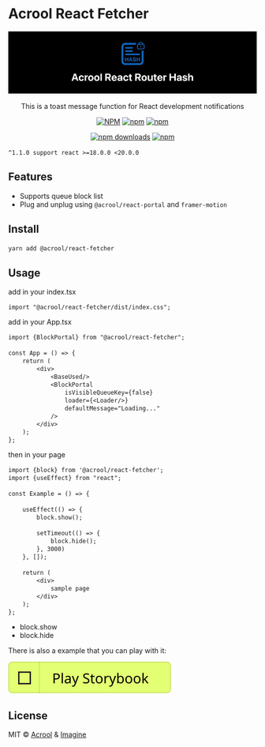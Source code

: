 # Acrool React Fetcher

<a href="https://acrool-react-fetcher.pages.dev/" title="Acrool React Fetcher - This is a block function for React development loading block">
    <img src="https://raw.githubusercontent.com/acrool/acrool-react-fetcher/main/example/public/og.webp" alt="Acrool React Fetcher Logo"/>
</a>

<p align="center">
    This is a toast message function for React development notifications
</p>

<div align="center">

[![NPM](https://img.shields.io/npm/v/@acrool/react-fetcher.svg?style=for-the-badge)](https://www.npmjs.com/package/@acrool/react-fetcher)
[![npm](https://img.shields.io/bundlejs/size/@acrool/react-fetcher?style=for-the-badge)](https://github.com/acrool/@acrool/react-fetcher/blob/main/LICENSE)
[![npm](https://img.shields.io/npm/l/@acrool/react-fetcher?style=for-the-badge)](https://github.com/acrool/react-fetcher/blob/main/LICENSE)

[![npm downloads](https://img.shields.io/npm/dm/@acrool/react-fetcher.svg?style=for-the-badge)](https://www.npmjs.com/package/@acrool/react-fetcher)
[![npm](https://img.shields.io/npm/dt/@acrool/react-fetcher.svg?style=for-the-badge)](https://www.npmjs.com/package/@acrool/react-fetcher)

</div>


`^1.1.0 support react >=18.0.0 <20.0.0`



## Features

- Supports queue block list
- Plug and unplug using `@acrool/react-portal` and `framer-motion`

## Install

```bash
yarn add @acrool/react-fetcher
```


## Usage

add in your index.tsx
```tst
import "@acrool/react-fetcher/dist/index.css";
```

add in your App.tsx

```tsx
import {BlockPortal} from "@acrool/react-fetcher";

const App = () => {
    return (
        <div>
            <BaseUsed/>
            <BlockPortal
                isVisibleQueueKey={false}
                loader={<Loader/>}
                defaultMessage="Loading..."
            />
        </div>
    );
};
```

then in your page

```tsx
import {block} from '@acrool/react-fetcher';
import {useEffect} from "react";

const Example = () => {

    useEffect(() => {
        block.show();
        
        setTimeout(() => {
            block.hide();
        }, 3000)
    }, []);

    return (
        <div>
            sample page
        </div>
    );
};
```

- block.show
- block.hide


There is also a example that you can play with it:

[![Play react-editext-example](https://raw.githubusercontent.com/acrool/acrool-react-fetcher/main/play-in-example-button.svg)](https://acrool-react-fetcher.pages.dev)


## License

MIT © [Acrool](https://github.com/acrool) & [Imagine](https://github.com/imagine10255)
